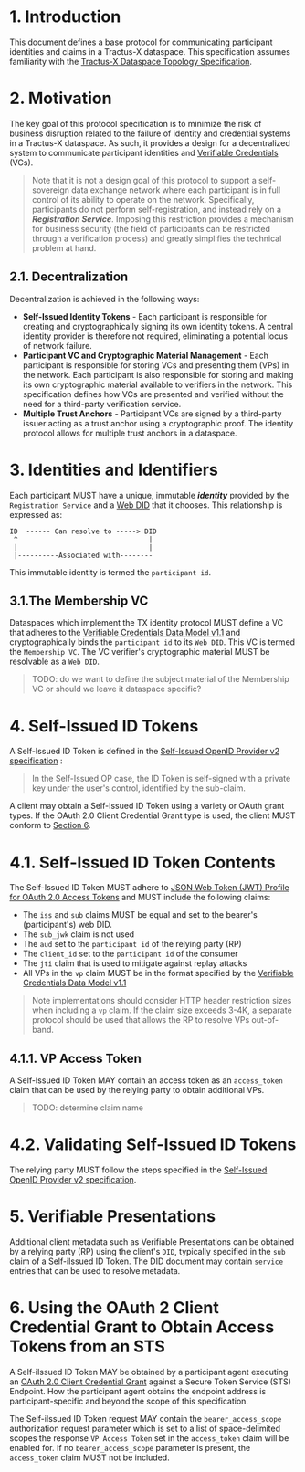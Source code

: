 # 1. Introduction

This document defines a base protocol for communicating participant identities and claims in a Tractus-X dataspace. This
specification assumes familiarity with the [Tractus-X Dataspace Topology Specification](tx.dataspace.topology.md).

# 2. Motivation

The key goal of this protocol specification is to minimize the risk of business disruption related to the failure of
identity and credential systems in a Tractus-X dataspace. As such, it provides a design for a decentralized system to
communicate participant identities and [Verifiable Credentials](https://www.w3.org/TR/vc-data-model/) (VCs).

> Note that it is not a design goal of this protocol to support a self-sovereign data exchange network where each
> participant is in full control of its ability to operate on the network. Specifically, participants do not perform
> self-registration, and instead rely on a _**Registration Service**_. Imposing this restriction provides a mechanism
> for business security (the field of participants can be restricted through a verification process) and greatly
> simplifies the technical problem at hand.

## 2.1. Decentralization

Decentralization is achieved in the following ways:

- **Self-Issued Identity Tokens** - Each participant is responsible for creating and cryptographically signing its own
  identity tokens. A central identity provider is therefore not required, eliminating a potential locus of network
  failure.
- **Participant VC and Cryptographic Material Management** - Each participant is responsible for storing VCs and
  presenting them (VPs) in the network. Each participant is also responsible for storing and making its own
  cryptographic material available to verifiers in the network. This specification defines how VCs are presented and
  verified without the need for a third-party verification service.
- **Multiple Trust Anchors** - Participant VCs are signed by a third-party issuer acting as a trust anchor using a
  cryptographic proof. The identity protocol allows for multiple trust anchors in a dataspace.

# 3. Identities and Identifiers

Each participant MUST have a unique, immutable **_identity_** provided by the `Registration Service` and
a [Web DID](https://w3c-ccg.github.io/did-method-web/) that it chooses. This relationship is expressed as:

```
ID  ------ Can resolve to -----> DID
 ^                                |
 |                                |
 |----------Associated with--------                               
```

This immutable identity is termed the `participant id`.

## 3.1.The Membership VC

Dataspaces which implement the TX identity protocol MUST define a VC that adheres to
the [Verifiable Credentials Data Model v1.1](https://www.w3.org/TR/vc-data-model/) and cryptographically binds the
`participant id` to its `Web DID`. This VC is termed the `Membership VC`. The VC verifier's cryptographic material MUST
be resolvable as a `Web DID`.

> TODO: do we want to define the subject material of the Membership VC or should we leave it dataspace specific?

# 4. Self-Issued ID Tokens

A Self-Issued ID Token is defined in
the [Self-Issued OpenID Provider v2 specification](https://openid.net/specs/openid-connect-self-issued-v2-1_0.html#section-1.1) :

> In the Self-Issued OP case, the ID Token is self-signed with a private key under the user's control, identified by the
> sub-claim.

A client may obtain a Self-Issued ID Token using a variety or OAuth grant types. If the OAuth 2.0 Client Credential Grant
type is used, the client MUST conform
to [Section 6](#6-using-the-oauth-2-client-credential-grant-to-obtain-access-tokens-from-an-sts).

# 4.1. Self-Issued ID Token Contents

The Self-Issued ID Token MUST adhere
to [JSON Web Token (JWT) Profile for OAuth 2.0 Access Tokens](https://datatracker.ietf.org/doc/html/rfc9068) and MUST
include the following claims:

- The `iss` and `sub` claims MUST be equal and set to the bearer's (participant's) web DID.
- The `sub_jwk` claim is not used
- The `aud` set to the `participant id` of the relying party (RP)
- The `client_id` set to the `participant id` of the consumer
- The `jti` claim that is used to mitigate against replay attacks
- All VPs in the `vp` claim MUST be in the format specified by
  the [Verifiable Credentials Data Model v1.1](https://www.w3.org/TR/vc-data-model/)

> Note implementations should consider HTTP header restriction sizes when including a `vp` claim. If the claim size
> exceeds 3-4K, a separate protocol should be used that allows the RP to resolve VPs out-of-band.

## 4.1.1. VP Access Token

A Self-Issued ID Token MAY contain an access token as an `access_token` claim that can be used by the relying party to
obtain additional VPs.

> TODO: determine claim name

# 4.2. Validating Self-Issued ID Tokens

The relying party MUST follow the steps specified in
the [Self-Issued OpenID Provider v2 specification](https://openid.net/specs/openid-connect-self-issued-v2-1_0.html#section-11.1).

# 5. Verifiable Presentations

Additional client metadata such as Verifiable Presentations can be obtained by a relying party (RP) using the
client's `DID`, typically specified in the `sub` claim of a Self-iIssued ID Token. The DID document may contain `service`
entries that can be used to resolve metadata.

# 6. Using the OAuth 2 Client Credential Grant to Obtain Access Tokens from an STS

A Self-iIssued ID Token MAY be obtained by a participant agent executing
an [OAuth 2.0 Client Credential Grant](https://www.rfc-editor.org/rfc/rfc6749.html#section-4.4) against a Secure Token
Service (STS) Endpoint. How the participant agent obtains the endpoint address is participant-specific and beyond the
scope of this specification.

The Self-iIssued ID Token request MAY contain the `bearer_access_scope` authorization request parameter which is set to a
list of space-delimited scopes the response `VP Access Token` set in the `access_token` claim will be enabled for. If
no `bearer_access_scope` parameter is present, the `access_token` claim MUST not be included.
